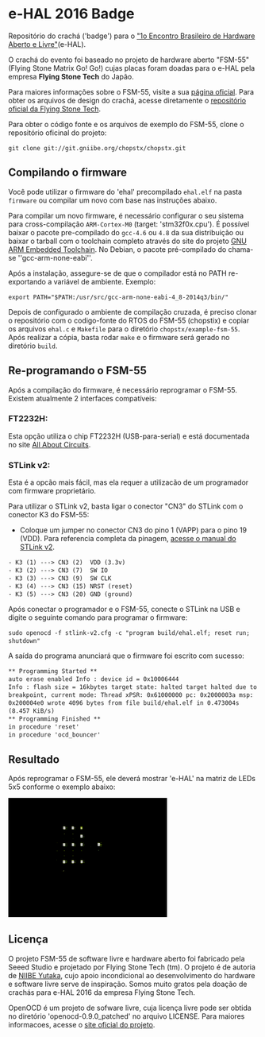 # e-HAL 2016 Badge

Repositório do crachá ('badge') para o ["1o Encontro Brasileiro de Hardware
Aberto e Livre"](https://ehal.org.br)(e-HAL).

O crachá do evento foi baseado no projeto de hardware aberto "FSM-55" (Flying
Stone Matrix Go! Go!) cujas placas foram doadas para o e-HAL pela empresa
**Flying Stone Tech** do Japão.

Para maiores informações sobre o FSM-55, visite a sua [página
oficial](http://wiki.seeedstudio.com/wiki/FSM-55). Para obter os arquivos de
design do crachá, acesse diretamente o [repositório oficial da Flying Stone
Tech](http://git.gniibe.org/gitweb/?p=fsm-55.git).

Para obter o código fonte e os arquivos de exemplo do FSM-55, clone o
repositório oficinal do projeto:

``` 
git clone git://git.gniibe.org/chopstx/chopstx.git 
```

## Compilando o firmware

Você pode utilizar o firmware do 'ehal' precompilado `ehal.elf` na pasta
`firmware` ou compilar um novo com base nas instruções abaixo.

Para compilar um novo firmware, é necessário configurar o seu sistema para
cross-compilação `ARM-Cortex-M0` (target: 'stm32f0x.cpu'). É possível baixar o
pacote pre-compilado do `gcc-4.6` ou `4.8` da sua distribuição ou baixar o
tarball com o toolchain completo através do site do projeto [GNU ARM Embedded
Toolchain](https://launchpad.net/gcc-arm-embedded). No Debian, o pacote
pré-compilado do chama-se ''gcc-arm-none-eabi''.

Após a instalação, assegure-se de que o compilador está no PATH re-exportando a
variável de ambiente. Exemplo:

``` 
export PATH="$PATH:/usr/src/gcc-arm-none-eabi-4_8-2014q3/bin/" 
```

Depois de configurado o ambiente de compilação cruzada, é preciso clonar o
repositório com o codigo-fonte do RTOS do FSM-55 (chopstix) e copiar os
arquivos `ehal.c` e `Makefile` para o diretório `chopstx/example-fsm-55`. Após
realizar a cópia, basta rodar `make` e o firmware será gerado no diretório
`build`.


## Re-programando o FSM-55

Após a compilação do firmware, é necessário reprogramar o FSM-55. Existem
atualmente 2 interfaces compatíveis:

### FT2232H:

Esta opção utiliza o chip FT2232H (USB-para-serial) e está documentada no site 
[All About Circuits](http://www.allaboutcircuits.com/technical-articles/getting-started-with-openocd-using-ft2232h-adapter-for-swd-debugging/).

### STLink v2:

Esta é a opcão mais fácil, mas ela requer a utilizacão de um programador com
firmware proprietário. 

Para utilizar o STLink v2, basta ligar o conector "CN3" do STLink com o
conector K3 do FSM-55:

* Coloque um jumper no conector CN3 do pino 1 (VAPP) para o pino 19 (VDD). Para
  referencia completa da pinagem, [acesse o manual do STLink
v2](http://www.st.com/content/ccc/resource/technical/document/user_manual/65/e0/44/72/9e/34/41/8d/DM00026748.pdf/files/DM00026748.pdf/jcr:content/translations/en.DM00026748.pdf).

```
- K3 (1) ---> CN3 (2)  VDD (3.3v)
- K3 (2) ---> CN3 (7)  SW IO 
- K3 (3) ---> CN3 (9)  SW CLK
- K3 (4) ---> CN3 (15) NRST (reset)
- K3 (5) ---> CN3 (20) GND (ground) 
```

Após conectar o programador e o FSM-55, conecte o STLink na USB e digite o
seguinte comando para programar o firmware:

``` 
sudo openocd -f stlink-v2.cfg -c "program build/ehal.elf; reset run;
shutdown" 
```

A saída do programa anunciará que o firmware foi escrito com sucesso:

``` 
** Programming Started ** 
auto erase enabled Info : device id = 0x10006444
Info : flash size = 16kbytes target state: halted target halted due to
breakpoint, current mode: Thread xPSR: 0x61000000 pc: 0x2000003a msp:
0x200004e0 wrote 4096 bytes from file build/ehal.elf in 0.473004s (8.457 KiB/s)
** Programming Finished ** 
in procedure 'reset' 
in procedure 'ocd_bouncer' 
```


## Resultado

Após reprogramar o FSM-55,  ele deverá mostrar 'e-HAL' na matriz de LEDs 5x5
conforme o exemplo abaixo:

![FSM-55](ehal.gif)


## Licença

O projeto FSM-55 de software livre e hardware aberto foi fabricado pela Seeed
Studio e projetado por Flying Stone Tech (tm). O projeto é de autoria de [NIIBE
Yutaka](http://www.gniibe.org/), cujo apoio incondicional ao desenvolvimento do
hardware e software livre serve de inspiração. Somos muito gratos pela doação
de crachás para e-HAL 2016 da empresa Flying Stone Tech.

OpenOCD é um projeto de sofware livre, cuja licença livre pode ser obtida no
diretório 'openocd-0.9.0_patched' no arquivo LICENSE. Para maiores informacoes,
acesse o [site oficial do projeto](http://openocd.org).


